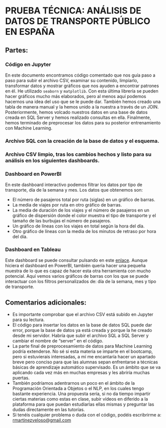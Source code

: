 # PRUEBA TÉCNICA: ANÁLISIS DE DATOS DE TRANSPORTE PÚBLICO EN ESPAÑA

## Partes:

### Código en Jupyter
En este documento encontramos código comentado que nos guía paso a paso para subir el archivo CSV, examinar su contenido, limpiarlo, transformar datos y mostrar gráficos que nos ayuden a encontrar patrones en él. He utilizado `seaborn` y `matplotlib`. Con esta última librería se pueden hacer gráficos mucho más elaborados, pero al menos aquí podemos hacernos una idea del uso que se le puede dar. También hemos creado una tabla de manera manual y la hemos unido a la nuestra a través de un JOIN. Posteriormente, hemos volcado nuestros datos en una base de datos creada en SQL Server y hemos realizado consultas en ella. Finalmente, hemos terminado de preprocesar los datos para su posterior entrenamiento con Machine Learning.

### Archivo SQL con la creación de la base de datos y el esquema.

### Archivo CSV limpio, tras los cambios hechos y listo para su análisis en los siguientes dashboards.

### Dashboard en PowerBI
En este dashboard interactivo podemos filtrar los datos por tipo de transporte, día de la semana y mes. Los datos que obtenemos son:
- El número de pasajeros total por ruta (siglas) en un gráfico de barras.
- La media de viajes por ruta en otro gráfico de barras.
- La media de duración de los viajes y el número de pasajeros en un gráfico de dispersión donde el color muestra el tipo de transporte y el tamaño de las burbujas el número de pasajeros.
- Un gráfico de líneas con los viajes en total según la hora del día.
- Otro gráfico de líneas con la media de los minutos de retraso por hora del día.

### Dashboard en Tableau
Este dashboard se puede consultar pulsando en este [enlace](https://public.tableau.com/app/profile/roc.o.mart.nez.veloso/viz/Anlisis_Transporte/Dashboard1). Aunque hiciera el dashboard en PowerBI, también quería hacer una pequeña muestra de lo que es capaz de hacer esta otra herramienta con mucho potencial. Aquí vemos varios gráficos de barras con los que se puede interactuar con los filtros personalizados de: día de la semana, mes y tipo de transporte.

## Comentarios adicionales:
- Es importante comprobar que el archivo CSV está subido en Jupyter para su lectura.
- El código para insertar los datos en la base de datos SQL puede dar error, porque la base de datos ya está creada y porque la he creado desde mi servidor. Habría que subir el archivo SQL a SQL Server y cambiar el nombre de “server” en el código.
- La parte final de preprocesamiento de datos para Machine Learning podría extenderse. No sé si esta materia se imparte en el bootcamp, pero si estuvierais interesadas, a mí me encantaría hacer un apartado breve pero conciso para que las alumnas sepan enfrentarse a técnicas básicas de aprendizaje automático supervisado. Es un ámbito que se va aplicando cada vez más en muchas empresas y les abriría muchas puertas.
- También podríamos adentrarnos un poco en el ámbito de la Programación Orientada a Objetos o el NLP, en los cuales tengo bastante experiencia. Una propuesta sería, si no da tiempo impartir ciertas materias como estas en clase, subir vídeos en diferido a la plataforma para que puedan estudiarlas ellas mismas y preguntar las dudas directamente en las tutorías.
- Si tenéis cualquier problema o duda con el código, podéis escribrirme a: rmartinezveloso@gmail.com
